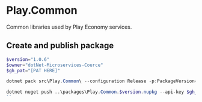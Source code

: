 # Play.Common
Common libraries used by Play Economy services.

## Create and publish package
```powershell
$version="1.0.6"
$owner="dotNet-Microservices-Cource"
$gh_pat="[PAT HERE]"

dotnet pack src\Play.Common\ --configuration Release -p:PackageVersion=$version -p:RepositoryUrl=https://github.com/$owner/play.common -o..\packages

dotnet nuget push ..\packages\Play.Common.$version.nupkg --api-key $gh_pat --source "github"
``